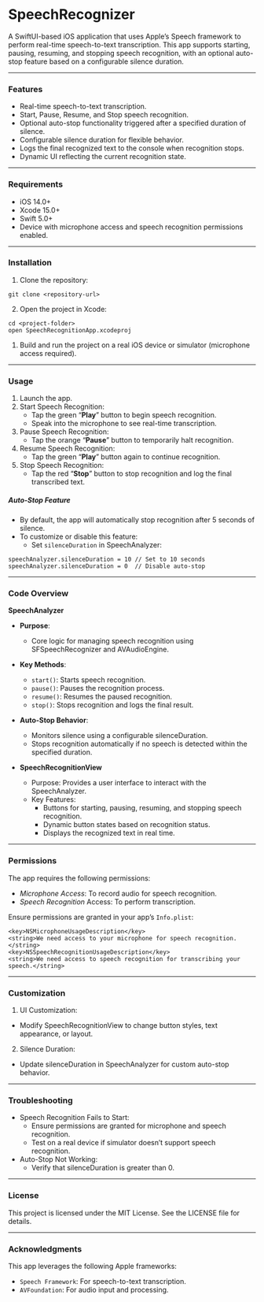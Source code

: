 # SpeechRecognizer
A SwiftUI-based iOS application that uses Apple’s Speech framework to perform real-time speech-to-text transcription. This app supports starting, pausing, resuming, and stopping speech recognition, with an optional auto-stop feature based on a configurable silence duration.

---
### Features
* Real-time speech-to-text transcription.
* Start, Pause, Resume, and Stop speech recognition.
* Optional auto-stop functionality triggered after a specified duration of silence.
* Configurable silence duration for flexible behavior.
* Logs the final recognized text to the console when recognition stops.
* Dynamic UI reflecting the current recognition state.

---
### Requirements
* iOS 14.0+
* Xcode 15.0+
* Swift 5.0+
* Device with microphone access and speech recognition permissions enabled.

---
### Installation
1. Clone the repository:
```
git clone <repository-url>
```

2. Open the project in Xcode:
```
cd <project-folder>
open SpeechRecognitionApp.xcodeproj
```

1. Build and run the project on a real iOS device or simulator (microphone access required).

---
### Usage

1. Launch the app.
2. Start Speech Recognition:
    * Tap the green “**Play**” button to begin speech recognition.
    *  Speak into the microphone to see real-time transcription.
3. Pause Speech Recognition:
    * Tap the orange “**Pause**” button to temporarily halt recognition.
4. Resume Speech Recognition:
    * Tap the green “**Play**” button again to continue recognition.
5. Stop Speech Recognition:
    * Tap the red “**Stop**” button to stop recognition and log the final transcribed text.

##### Auto-Stop Feature
* By default, the app will automatically stop recognition after 5 seconds of silence.
* To customize or disable this feature:
    * Set `silenceDuration` in SpeechAnalyzer:

```
speechAnalyzer.silenceDuration = 10 // Set to 10 seconds
speechAnalyzer.silenceDuration = 0  // Disable auto-stop
```

---
### Code Overview

**SpeechAnalyzer**
* **Purpose**: 
    * Core logic for managing speech recognition using SFSpeechRecognizer and AVAudioEngine.
* **Key Methods**:
    * `start()`: Starts speech recognition.
    * `pause()`: Pauses the recognition process.
    * `resume()`: Resumes the paused recognition.
    * `stop()`: Stops recognition and logs the final result.
* **Auto-Stop Behavior**:
    * Monitors silence using a configurable silenceDuration.
    * Stops recognition automatically if no speech is detected within the specified duration.

* **SpeechRecognitionView**
    * Purpose: Provides a user interface to interact with the SpeechAnalyzer.
    * Key Features:
        * Buttons for starting, pausing, resuming, and stopping speech recognition.
        * Dynamic button states based on recognition status.
        * Displays the recognized text in real time.
     
---
### Permissions
The app requires the following permissions:
* *Microphone Access*: To record audio for speech recognition.
* *Speech Recognition* Access: To perform transcription.

Ensure permissions are granted in your app’s `Info.plist`:
```
<key>NSMicrophoneUsageDescription</key>
<string>We need access to your microphone for speech recognition.</string>
<key>NSSpeechRecognitionUsageDescription</key>
<string>We need access to speech recognition for transcribing your speech.</string>
```
     
---
### Customization
1.	UI Customization:
* Modify SpeechRecognitionView to change button styles, text appearance, or layout.
2.	Silence Duration:
* Update silenceDuration in SpeechAnalyzer for custom auto-stop behavior.

---
### Troubleshooting
*	Speech Recognition Fails to Start:
    *	Ensure permissions are granted for microphone and speech recognition.
    *	Test on a real device if simulator doesn’t support speech recognition.
*	Auto-Stop Not Working:
    *	Verify that silenceDuration is greater than 0.

---
### License
This project is licensed under the MIT License. See the LICENSE file for details.

---
### Acknowledgments

This app leverages the following Apple frameworks:
*	`Speech Framework`: For speech-to-text transcription.
*	`AVFoundation`: For audio input and processing.